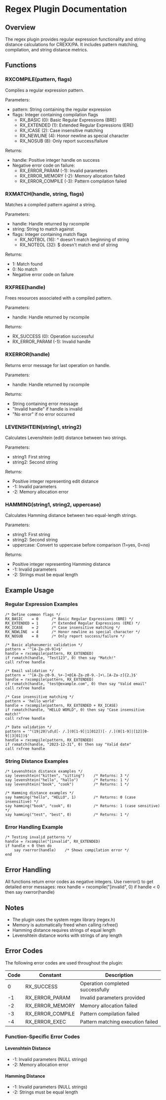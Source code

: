 # Regex Plugin Documentation

## Overview
The regex plugin provides regular expression functionality and string distance calculations for CREXX/PA. It includes pattern matching, compilation, and string distance metrics.

## Functions

### RXCOMPILE(pattern, flags)
Compiles a regular expression pattern.

Parameters:
- pattern: String containing the regular expression
- flags: Integer containing compilation flags
  - RX_BASIC (0): Basic Regular Expressions (BRE)
  - RX_EXTENDED (1): Extended Regular Expressions (ERE)
  - RX_ICASE (2): Case insensitive matching
  - RX_NEWLINE (4): Honor newline as special character
  - RX_NOSUB (8): Only report success/failure

Returns:
- handle: Positive integer handle on success
- Negative error code on failure:
  - RX_ERROR_PARAM (-1): Invalid parameters
  - RX_ERROR_MEMORY (-2): Memory allocation failed
  - RX_ERROR_COMPILE (-3): Pattern compilation failed

### RXMATCH(handle, string, flags)
Matches a compiled pattern against a string.

Parameters:
- handle: Handle returned by rxcompile
- string: String to match against
- flags: Integer containing match flags
  - RX_NOTBOL (16): ^ doesn't match beginning of string
  - RX_NOTEOL (32): $ doesn't match end of string

Returns:
- 1: Match found
- 0: No match
- Negative error code on failure

### RXFREE(handle)
Frees resources associated with a compiled pattern.

Parameters:
- handle: Handle returned by rxcompile

Returns:
- RX_SUCCESS (0): Operation successful
- RX_ERROR_PARAM (-1): Invalid handle

### RXERROR(handle)
Returns error message for last operation on handle.

Parameters:
- handle: Handle returned by rxcompile

Returns:
- String containing error message
- "Invalid handle" if handle is invalid
- "No error" if no error occurred

### LEVENSHTEIN(string1, string2)
Calculates Levenshtein (edit) distance between two strings.

Parameters:
- string1: First string
- string2: Second string

Returns:
- Positive integer representing edit distance
- -1: Invalid parameters
- -2: Memory allocation error

### HAMMING(string1, string2, uppercase)
Calculates Hamming distance between two equal-length strings.

Parameters:
- string1: First string
- string2: Second string
- uppercase: Convert to uppercase before comparison (1=yes, 0=no)

Returns:
- Positive integer representing Hamming distance
- -1: Invalid parameters
- -2: Strings must be equal length


## Example Usage
### Regular Expression Examples

```rexx
/* Define common flags */
RX_BASIC    = 0      /* Basic Regular Expressions (BRE) */
RX_EXTENDED = 1      /* Extended Regular Expressions (ERE) */
RX_ICASE    = 2      /* Case insensitive matching */
RX_NEWLINE  = 4      /* Honor newline as special character */
RX_NOSUB    = 8      /* Only report success/failure */

/* Basic alphanumeric validation */
pattern = '^[A-Za-z0-9]+$'
handle = rxcompile(pattern, RX_EXTENDED)
if rxmatch(handle, "Test123", 0) then say "Match!"
call rxfree handle

/* Email validation */
pattern = '^[A-Za-z0-9._%+-]+@[A-Za-z0-9.-]+\.[A-Za-z]{2,}$'
handle = rxcompile(pattern, RX_EXTENDED)
if rxmatch(handle, "test@example.com", 0) then say "Valid email"
call rxfree handle

/* Case insensitive matching */
pattern = 'hello world'
handle = rxcompile(pattern, RX_EXTENDED + RX_ICASE)
if rxmatch(handle, "HELLO WORLD", 0) then say "Case insensitive match!"
call rxfree handle

/* Date validation */
pattern = '^(19|20)\d\d[- /.](0[1-9]|1[012])[- /.](0[1-9]|[12][0-9]|3[01])$'
handle = rxcompile(pattern, RX_EXTENDED)
if rxmatch(handle, "2023-12-31", 0) then say "Valid date"
call rxfree handle
```

### String Distance Examples

```rexx
/* Levenshtein distance examples */
say levenshtein("kitten", "sitting")    /* Returns: 3 */
say levenshtein("hello", "hallo")       /* Returns: 1 */
say levenshtein("book", "cook")         /* Returns: 1 */

/* Hamming distance examples */
say hamming("hello", "HELLO", 1)        /* Returns: 0 (case insensitive) */
say hamming("book", "cook", 0)          /* Returns: 1 (case sensitive) */
say hamming("test", "best", 0)          /* Returns: 1 */
```

### Error Handling Example

```rexx
/* Testing invalid patterns */
handle = rxcompile("[invalid", RX_EXTENDED)
if handle < 0 then do
    say rxerror(handle)    /* Shows compilation error */
end
```

## Error Handling
All functions return error codes as negative integers. Use rxerror() to get detailed error messages:
rexx
handle = rxcompile("[invalid", 0)
if handle < 0 then
say rxerror(handle)

## Notes
- The plugin uses the system regex library (regex.h)
- Memory is automatically freed when calling rxfree()
- Hamming distance requires strings of equal length
- Levenshtein distance works with strings of any length

## Error Codes
The following error codes are used throughout the plugin:

| Code | Constant | Description |
|------|----------|-------------|
| 0 | RX_SUCCESS | Operation completed successfully |
| -1 | RX_ERROR_PARAM | Invalid parameters provided |
| -2 | RX_ERROR_MEMORY | Memory allocation failed |
| -3 | RX_ERROR_COMPILE | Pattern compilation failed |
| -4 | RX_ERROR_EXEC | Pattern matching execution failed |

### Function-Specific Error Codes

#### Levenshtein Distance
- -1: Invalid parameters (NULL strings)
- -2: Memory allocation error

#### Hamming Distance
- -1: Invalid parameters (NULL strings)
- -2: Strings must be equal length


